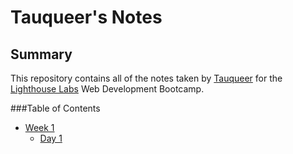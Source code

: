 # Tauqueer's Notes

## Summary 

This repository contains all of the notes taken by [Tauqueer](https://github.com/tkoriginal) for the [Lighthouse Labs](https://www.lighthouselabs.ca/) Web Development Bootcamp.

###Table of Contents
* [Week 1](/Week_1)
  * [Day 1](/Day_1)
  
